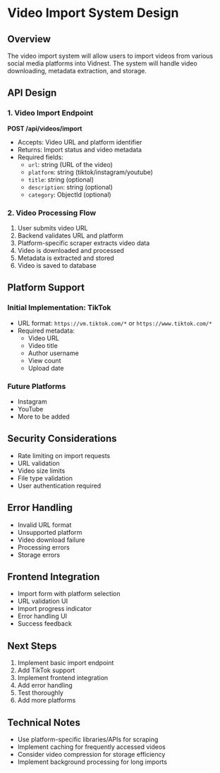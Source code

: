 # Video Import System Design

## Overview
The video import system will allow users to import videos from various social media platforms into Vidnest. The system will handle video downloading, metadata extraction, and storage.

## API Design

### 1. Video Import Endpoint
**POST /api/videos/import**
- Accepts: Video URL and platform identifier
- Returns: Import status and video metadata
- Required fields:
  - `url`: string (URL of the video)
  - `platform`: string (tiktok/instagram/youtube)
  - `title`: string (optional)
  - `description`: string (optional)
  - `category`: ObjectId (optional)

### 2. Video Processing Flow
1. User submits video URL
2. Backend validates URL and platform
3. Platform-specific scraper extracts video data
4. Video is downloaded and processed
5. Metadata is extracted and stored
6. Video is saved to database

## Platform Support

### Initial Implementation: TikTok
- URL format: `https://vm.tiktok.com/*` or `https://www.tiktok.com/*`
- Required metadata:
  - Video URL
  - Video title
  - Author username
  - View count
  - Upload date

### Future Platforms
- Instagram
- YouTube
- More to be added

## Security Considerations
- Rate limiting on import requests
- URL validation
- Video size limits
- File type validation
- User authentication required

## Error Handling
- Invalid URL format
- Unsupported platform
- Video download failure
- Processing errors
- Storage errors

## Frontend Integration
- Import form with platform selection
- URL validation UI
- Import progress indicator
- Error handling UI
- Success feedback

## Next Steps
1. Implement basic import endpoint
2. Add TikTok support
3. Implement frontend integration
4. Add error handling
5. Test thoroughly
6. Add more platforms

## Technical Notes
- Use platform-specific libraries/APIs for scraping
- Implement caching for frequently accessed videos
- Consider video compression for storage efficiency
- Implement background processing for long imports

